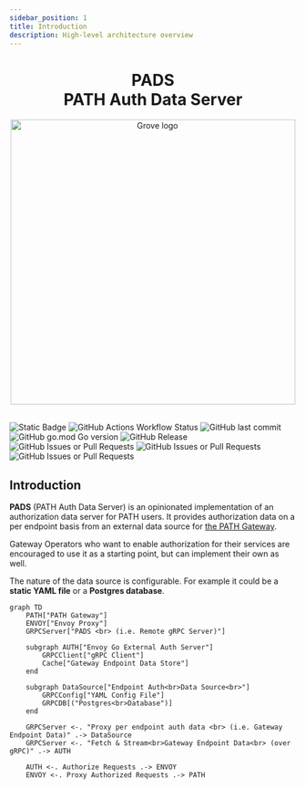 ```yaml
---
sidebar_position: 1
title: Introduction
description: High-level architecture overview
---
```


<div align="center">
<h1>PADS<br/>PATH Auth Data Server</h1>
<img src="https://storage.googleapis.com/grove-brand-assets/Presskit/Logo%20Joined-2.png" alt="Grove logo" width="500"/>

</div>
<br/>

![Static Badge](https://img.shields.io/badge/Maintained_by-Grove-green)
![GitHub Actions Workflow Status](https://img.shields.io/github/actions/workflow/status/buildwithgrove/path-auth-data-server/main-build.yml)
![GitHub last commit](https://img.shields.io/github/last-commit/buildwithgrove/path-auth-data-server)
![GitHub go.mod Go version](https://img.shields.io/github/go-mod/go-version/buildwithgrove/path-auth-data-server)
![GitHub Release](https://img.shields.io/github/v/release/buildwithgrove/path-auth-data-server)
![GitHub Issues or Pull Requests](https://img.shields.io/github/issues/buildwithgrove/path-auth-data-server)
![GitHub Issues or Pull Requests](https://img.shields.io/github/issues-pr/buildwithgrove/path-auth-data-server)
![GitHub Issues or Pull Requests](https://img.shields.io/github/issues-closed/buildwithgrove/path-auth-data-server)

## Introduction

**PADS** (PATH Auth Data Server) is an opinionated implementation of an authorization data server for PATH users. It provides authorization data on a per endpoint basis from an external data source for [the PATH Gateway](https://github.com/buildwithgrove/path).

Gateway Operators who want to enable authorization for their services are encouraged to use it
as a starting point, but can implement their own as well.

The nature of the data source is configurable. For example it could be a **static YAML file** or a **Postgres database**.

```mermaid
graph TD
    PATH["PATH Gateway"]
    ENVOY["Envoy Proxy"]
    GRPCServer["PADS <br> (i.e. Remote gRPC Server)"]

    subgraph AUTH["Envoy Go External Auth Server"]
        GRPCClient["gRPC Client"]
        Cache["Gateway Endpoint Data Store"]
    end

    subgraph DataSource["Endpoint Auth<br>Data Source<br>"]
        GRPCConfig["YAML Config File"]
        GRPCDB[("Postgres<br>Database")]
    end

    GRPCServer <-. "Proxy per endpoint auth data <br> (i.e. Gateway Endpoint Data)" .-> DataSource
    GRPCServer <-. "Fetch & Stream<br>Gateway Endpoint Data<br> (over gRPC)" .-> AUTH

    AUTH <-. Authorize Requests .-> ENVOY
    ENVOY <-. Proxy Authorized Requests .-> PATH
```
